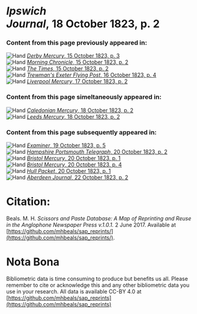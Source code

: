 # *Ipswich Journal*, 18 October 1823, p. 2  
  
### Content from this page previously appeared in:  
![Hand](http://scissorsandpaste.net/wp-content/uploads/2017/06/smallhandpointer.png) [*Derby Mercury*, 15 October 1823, p. 3](https://mhbeals.github.io/sap_html/Derby-Mercury/Derby-Mercury-15-October-1823-p-3)  
![Hand](http://scissorsandpaste.net/wp-content/uploads/2017/06/smallhandpointer.png) [*Morning Chronicle*, 15 October 1823, p. 2](https://mhbeals.github.io/sap_html/Morning-Chronicle/Morning-Chronicle-15-October-1823-p-2)  
![Hand](http://scissorsandpaste.net/wp-content/uploads/2017/06/smallhandpointer.png) [*The Times*, 15 October 1823, p. 2](https://mhbeals.github.io/sap_html/The-Times/The-Times-15-October-1823-p-2)  
![Hand](http://scissorsandpaste.net/wp-content/uploads/2017/06/smallhandpointer.png) [*Trewman's Exeter Flying Post*, 16 October 1823, p. 4](https://mhbeals.github.io/sap_html/Trewman's-Exeter-Flying-Post/Trewman's-Exeter-Flying-Post-16-October-1823-p-4)  
![Hand](http://scissorsandpaste.net/wp-content/uploads/2017/06/smallhandpointer.png) [*Liverpool Mercury*, 17 October 1823, p. 2](https://mhbeals.github.io/sap_html/Liverpool-Mercury/Liverpool-Mercury-17-October-1823-p-2)  
  
### Content from this page simeltaneously appeared in:  
![Hand](http://scissorsandpaste.net/wp-content/uploads/2017/06/smallhandpointer.png) [*Caledonian Mercury*, 18 October 1823, p. 2](https://mhbeals.github.io/sap_html/Caledonian-Mercury/Caledonian-Mercury-18-October-1823-p-2)  
![Hand](http://scissorsandpaste.net/wp-content/uploads/2017/06/smallhandpointer.png) [*Leeds Mercury*, 18 October 1823, p. 2](https://mhbeals.github.io/sap_html/Leeds-Mercury/Leeds-Mercury-18-October-1823-p-2)  
  
### Content from this page subsequently appeared in:  
![Hand](http://scissorsandpaste.net/wp-content/uploads/2017/06/smallhandpointer.png) [*Examiner*, 19 October 1823, p. 5](https://mhbeals.github.io/sap_html/Examiner/Examiner-19-October-1823-p-5)  
![Hand](http://scissorsandpaste.net/wp-content/uploads/2017/06/smallhandpointer.png) [*Hampshire Portsmouth Telegraph*, 20 October 1823, p. 2](https://mhbeals.github.io/sap_html/Hampshire-Portsmouth-Telegraph/Hampshire-Portsmouth-Telegraph-20-October-1823-p-2)  
![Hand](http://scissorsandpaste.net/wp-content/uploads/2017/06/smallhandpointer.png) [*Bristol Mercury*, 20 October 1823, p. 1](https://mhbeals.github.io/sap_html/Bristol-Mercury/Bristol-Mercury-20-October-1823-p-1)  
![Hand](http://scissorsandpaste.net/wp-content/uploads/2017/06/smallhandpointer.png) [*Bristol Mercury*, 20 October 1823, p. 4](https://mhbeals.github.io/sap_html/Bristol-Mercury/Bristol-Mercury-20-October-1823-p-4)  
![Hand](http://scissorsandpaste.net/wp-content/uploads/2017/06/smallhandpointer.png) [*Hull Packet*, 20 October 1823, p. 1](https://mhbeals.github.io/sap_html/Hull-Packet/Hull-Packet-20-October-1823-p-1)  
![Hand](http://scissorsandpaste.net/wp-content/uploads/2017/06/smallhandpointer.png) [*Aberdeen Journal*, 22 October 1823, p. 2](https://mhbeals.github.io/sap_html/Aberdeen-Journal/Aberdeen-Journal-22-October-1823-p-2)  


# Citation: 

Beals. M. H. *Scissors and Paste Database: A Map of Reprinting and Reuse in the Anglophone Newspaper Press v.1.0.1.* 2 June 2017. Available at [https://github.com/mhbeals/sap_reprints/](https://github.com/mhbeals/sap_reprints/). 

# Nota Bona

Bibliometric data is time consuming to produce but benefits us all. Please remember to cite or acknowledge this and any other bibliometric data you use in your research. All data is available CC-BY 4.0 at [https://github.com/mhbeals/sap_reprints](https://github.com/mhbeals/sap_reprints)